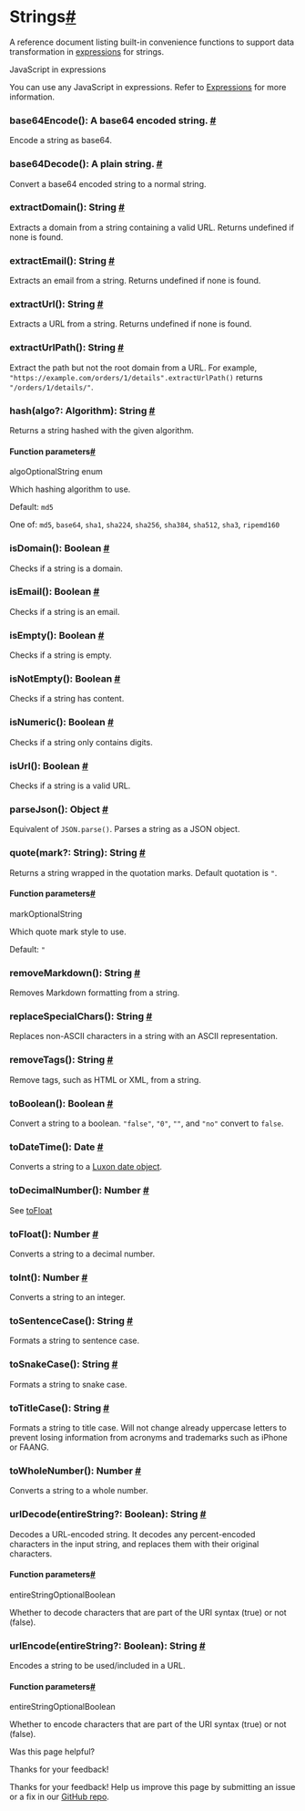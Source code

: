 [ ](https://github.com/n8n-io/n8n-docs/edit/main/docs/code/builtin/data-transformation-functions/strings.md "Edit this page")

# Strings[#](#strings "Permanent link")

A reference document listing built-in convenience functions to support data transformation in [expressions](../../../../glossary/#expression-n8n) for strings.

JavaScript in expressions

You can use any JavaScript in expressions. Refer to [Expressions](../../../expressions/) for more information.

###  base64Encode(): A base64 encoded string. [#](#string-base64Encode "Permanent link")

Encode a string as base64. 

###  base64Decode(): A plain string. [#](#string-base64Decode "Permanent link")

Convert a base64 encoded string to a normal string. 

###  extractDomain(): String [#](#string-extractDomain "Permanent link")

Extracts a domain from a string containing a valid URL. Returns undefined if none is found. 

###  extractEmail(): String [#](#string-extractEmail "Permanent link")

Extracts an email from a string. Returns undefined if none is found. 

###  extractUrl(): String [#](#string-extractUrl "Permanent link")

Extracts a URL from a string. Returns undefined if none is found. 

###  extractUrlPath(): String [#](#string-extractUrlPath "Permanent link")

Extract the path but not the root domain from a URL. For example, `"https://example.com/orders/1/details".extractUrlPath()` returns `"/orders/1/details/"`. 

###  hash(algo?: Algorithm): String [#](#string-hash "Permanent link")

Returns a string hashed with the given algorithm. 

#### Function parameters[#](#function-parameters "Permanent link")

algoOptionalString enum

Which hashing algorithm to use.

Default: `md5`

One of: `md5`, `base64`, `sha1`, `sha224`, `sha256`, `sha384`, `sha512`, `sha3`, `ripemd160`

###  isDomain(): Boolean [#](#string-isDomain "Permanent link")

Checks if a string is a domain. 

###  isEmail(): Boolean [#](#string-isEmail "Permanent link")

Checks if a string is an email. 

###  isEmpty(): Boolean [#](#string-isEmpty "Permanent link")

Checks if a string is empty. 

###  isNotEmpty(): Boolean [#](#string-isNotEmpty "Permanent link")

Checks if a string has content. 

###  isNumeric(): Boolean [#](#string-isNumeric "Permanent link")

Checks if a string only contains digits. 

###  isUrl(): Boolean [#](#string-isUrl "Permanent link")

Checks if a string is a valid URL. 

###  parseJson(): Object [#](#string-parseJson "Permanent link")

Equivalent of `JSON.parse()`. Parses a string as a JSON object. 

###  quote(mark?: String): String [#](#string-quote "Permanent link")

Returns a string wrapped in the quotation marks. Default quotation is `"`. 

#### Function parameters[#](#function-parameters_1 "Permanent link")

markOptionalString

Which quote mark style to use.

Default: `" `

###  removeMarkdown(): String [#](#string-removeMarkdown "Permanent link")

Removes Markdown formatting from a string. 

###  replaceSpecialChars(): String [#](#string-replaceSpecialChars "Permanent link")

Replaces non-ASCII characters in a string with an ASCII representation. 

###  removeTags(): String [#](#string-removeTags "Permanent link")

Remove tags, such as HTML or XML, from a string. 

###  toBoolean(): Boolean [#](#string-toBoolean "Permanent link")

Convert a string to a boolean. `"false"`, `"0"`, `""`, and `"no"` convert to `false`. 

###  toDateTime(): Date [#](#string-toDateTime "Permanent link")

Converts a string to a [Luxon date object](https://docs.n8n.io/code/cookbook/luxon/). 

###  toDecimalNumber(): Number [#](#string-toDecimalNumber "Permanent link")

See [toFloat](#string-toFloat)

###  toFloat(): Number [#](#string-toFloat "Permanent link")

Converts a string to a decimal number. 

###  toInt(): Number [#](#string-toInt "Permanent link")

Converts a string to an integer. 

###  toSentenceCase(): String [#](#string-toSentenceCase "Permanent link")

Formats a string to sentence case. 

###  toSnakeCase(): String [#](#string-toSnakeCase "Permanent link")

Formats a string to snake case. 

###  toTitleCase(): String [#](#string-toTitleCase "Permanent link")

Formats a string to title case. Will not change already uppercase letters to prevent losing information from acronyms and trademarks such as iPhone or FAANG. 

###  toWholeNumber(): Number [#](#string-toWholeNumber "Permanent link")

Converts a string to a whole number. 

###  urlDecode(entireString?: Boolean): String [#](#string-urlDecode "Permanent link")

Decodes a URL-encoded string. It decodes any percent-encoded characters in the input string, and replaces them with their original characters. 

#### Function parameters[#](#function-parameters_2 "Permanent link")

entireStringOptionalBoolean

Whether to decode characters that are part of the URI syntax (true) or not (false).

###  urlEncode(entireString?: Boolean): String [#](#string-urlEncode "Permanent link")

Encodes a string to be used/included in a URL. 

#### Function parameters[#](#function-parameters_3 "Permanent link")

entireStringOptionalBoolean

Whether to encode characters that are part of the URI syntax (true) or not (false).

Was this page helpful? 

Thanks for your feedback! 

Thanks for your feedback! Help us improve this page by submitting an issue or a fix in our [GitHub repo](https://github.com/n8n-io/n8n-docs). 
